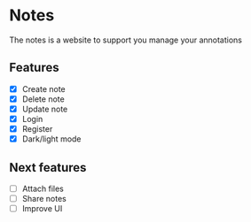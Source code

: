 # Notes
The notes is a website to support you manage your annotations

## Features
- [X] Create note
- [X] Delete note
- [X] Update note
- [X] Login
- [X] Register
- [X] Dark/light mode

## Next features
- [ ] Attach files
- [ ] Share notes
- [ ] Improve UI
